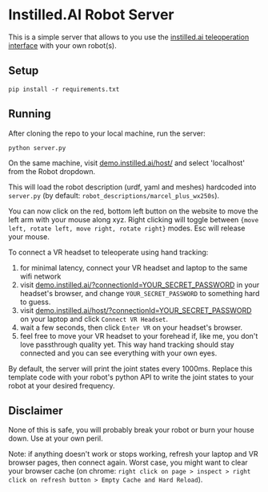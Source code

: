 # Instilled.AI Robot Server

This is a simple server that allows to you use the [instilled.ai teleoperation interface](https://demo.instilled.ai/host/) with your own robot(s).

## Setup
```
pip install -r requirements.txt
```

## Running

After cloning the repo to your local machine, run the server:
```
python server.py
```

On the same machine, visit [demo.instilled.ai/host/](https://demo.instilled.ai/host/) and select 'localhost' from the Robot dropdown.

This will load the robot description (urdf, yaml and meshes) hardcoded into `server.py` (by default: `robot_descriptions/marcel_plus_wx250s`). 

You can now click on the red, bottom left button on the website to move the left arm with your mouse along xyz. Right clicking will toggle between `{move left, rotate left, move right, rotate right}` modes. Esc will release your mouse.

To connect a VR headset to teleoperate using hand tracking:
1. for minimal latency, connect your VR headset and laptop to the same wifi network
2. visit [demo.instilled.ai/?connectionId=YOUR_SECRET_PASSWORD](https://demo.instilled.ai/) in your headset's browser, and change `YOUR_SECRET_PASSWORD` to something hard to guess.
3. visit [demo.instilled.ai/host/?connectionId=YOUR_SECRET_PASSWORD](https://demo.instilled.ai/host/) on your laptop and click `Connect VR Headset`.
4. wait a few seconds, then click `Enter VR` on your headset's browser.
5. feel free to move your VR headset to your forehead if, like me, you don't love passthrough quality yet. This way hand tracking should stay connected and you can see everything with your own eyes.


By default, the server will print the joint states every 1000ms. Replace this template code with your robot's python API to write the joint states to your robot at your desired frequency.

## Disclaimer

None of this is safe, you will probably break your robot or burn your house down. Use at your own peril.

Note: if anything doesn't work or stops working, refresh your laptop and VR browser pages, then connect again. Worst case, you might want to clear your browser cache (on chrome: `right click on page > inspect > right click on refresh button > Empty Cache and Hard Reload`).
